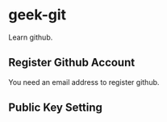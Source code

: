 # geek-git
Learn github.

## Register Github Account

You need an email address to register github.

## Public Key Setting
